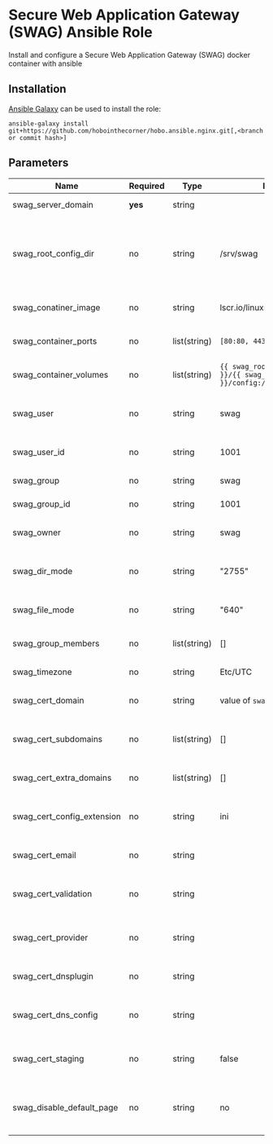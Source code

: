 # Secure Web Application Gateway (SWAG) Ansible Role

Install and configure a Secure Web Application Gateway (SWAG) docker container with ansible

## Installation
[Ansible Galaxy](https://galaxy.ansible.com/docs/using/installing.html) can be used to install the role:

`ansible-galaxy install git+https://github.com/hobointhecorner/hobo.ansible.nginx.git[,<branch or commit hash>]`

## Parameters
|            Name            | Required | Type | Default | Description |
|----------------------------|----------|------|----------|------------|
|     swag_server_domain     | **yes**  |    string    | | The domain name of the hosted server |
|    swag_root_config_dir    |   no     |    string    | /srv/swag | The root directory where one or more container configuration directories will be stored (based on `swag_server_domain`) |
|    swag_conatiner_image    |   no     |    string    | lscr.io/linuxserver/swag:latest | Image and tag of the SWAG container to deploy |
|    swag_container_ports    |   no     | list(string) | `[80:80, 443:443]` | Ports on the host to be exposed to the container |
|   swag_container_volumes   |   no     | list(string) | `{{ swag_root_config_dir }}/{{ swag_server_domain }}/config:/config` | Volumes to be exposed to the container
|         swag_user          |   no     |    string    | swag | User that will run the swag service (will be created if not existant) |
|        swag_user_id        |   no     |    string    | 1001 | User ID of the existing/created service user |
|         swag_group         |   no     |    string    | swag | Group for the service account |
|       swag_group_id        |   no     |    string    | 1001 | Group ID of the service group |
|         swag_owner         |   no     |    string    | swag | Owner of directories/config files created |
|       swag_dir_mode        |   no     |    string    | "2755" | chmod octal mode for created directories (ensure quoting) |
|       swag_file_mode       |   no     |    string    | "640" | chmod octal mode for created files (ensure quoting) |
|     swag_group_members     |   no     | list(string) | [] | Additional users to be added to the service group |
|        swag_timezone       |   no     |    string    | Etc/UTC | Timezone of server and logs |
|       swag_cert_domain     |   no     |    string    | value of `swag_server_domain` | Domain of certificate to be requested |
|     swag_cert_subdomains   |   no     | list(string) | [] | Subdomains to additionally request, set to `wildcard` for a wildcard cert |
|   swag_cert_extra_domains  |   no     | list(string) | [] | Additional domains to request certificates for |
| swag_cert_config_extension |   no     |    string    | ini | Extension of the certificate request auth configuration file |
|      swag_cert_email       |   no     |    string    | | Email address to be used for the certificate request |
|    swag_cert_validation    |   no     |    string    | | The mechanism to use for cert authentication (`http`, `dns`, `duckdns`) |
|     swag_cert_provider     |   no     |    string    | | The dns provider to use for certificate request authentication |
|     swag_cert_dnsplugin    |   no     |    string    | | Extension to use for certificate request authentication |
|    swag_cert_dns_config    |   no     |    string    | | File content for the cert request authentication config file |
|     swag_cert_staging      |   no     |    string    | false | Use the staging server for testing without worrying about rate limits |
| swag_disable_default_page  |   no     |    string    | no | Remove the default landing page (will require two playbook runs to complete) |
